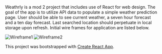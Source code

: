 Weathrly is a mod 2 project that includes use of React for web design.  The goal of the app is to utilize API data to populate a simple weather prediction page.  User should be able to see current weather, a seven hour forecast and a ten day forecast.  Last searched location should perpetuate in local storage upon refresh.  Initial wire frames for application are listed below.  

![Wireframe1](src/assests/Wireframe1.jpeg)
![Wireframe2](src/assests/Wireframe2.jpeg)

This project was bootstrapped with [Create React App](https://github.com/facebookincubator/create-react-app).

